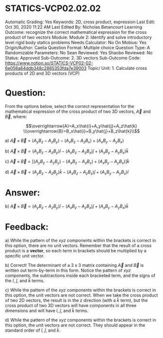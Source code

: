# STATICS-VCP02.02.02

Automatic Grading: Yes
Keywords: 2D, cross product, expression
Last Edit: Oct 30, 2020 11:22 AM
Last Edited By: Nicholas Betancourt
Learning Outcome: recognize the correct mathematical expression for the cross product of two vectors
Module: Module 2: Identify and solve introductory level rigid body statics problems
Needs Calculator: No
On Mobius: Yes
Origin/Author: Caelia
Question Format: Multiple choice
Question Type: A
Randomizable Parameters: No
Sean Reviewed: Yes
Shaobo Reviewed: No
Status: Approved
Sub-Outcome: 2. 3D vectors
Sub-Outcome Code: https://www.notion.so/STATICS-VCP02-02-6e056a64ddb348c2885353fda7e39003
Topic/ Unit: 1. Calculate cross products of 2D and 3D vectors (VCP)

# Question:

From the options below, select the correct representation for the mathematical expression of the cross product of two 3D vectors, $\overrightarrow{A}$ and $\overrightarrow{B}$, where:

$$\overrightarrow{A}=A_x\hat{i}+A_y\hat{j}+A_z\hat{k}
\\\overrightarrow{B}=B_x\hat{i}+B_y\hat{j}+B_z\hat{k}\\$$

a) $\overrightarrow{A}\times\overrightarrow{B}=(A_yB_z-A_zB_y)-(A_xB_z-A_zB_x)+(A_xB_y-A_yB_x)$

b) $\overrightarrow{A}\times\overrightarrow{B}=(A_yB_z-A_zB_y)\hat{i}-(A_xB_z-A_zB_x)\hat{j}+(A_xB_y-A_yB_x)\hat{k}$

c) $\overrightarrow{A}\times\overrightarrow{B}=[(A_yB_z-A_zB_y)-(A_xB_z-A_zB_x)+(A_xB_y-A_yB_x)]\hat{k}$

d) $\overrightarrow{A}\times\overrightarrow{B}=(A_yB_z-A_zB_y)\hat{k}-(A_xB_z-A_zB_x)\hat{j}+(A_xB_y-A_yB_x)\hat{i}$

# Answer:

b) $\overrightarrow{A}\times\overrightarrow{B}=(A_yB_z-A_zB_y)\hat{i}-(A_xB_z-A_zB_x)\hat{j}+(A_xB_y-A_yB_x)\hat{k}$

# Feedback:

a) While the pattern of the $xyz$ components within the brackets is correct in this option, there are no unit vectors. Remember that the result of a cross product is a **vector**, so each term in brackets should be multiplied by a specific unit vector.  

b) Correct! The determinant of a 3 x 3 matrix containing $\overrightarrow{A}$ and $\overrightarrow{B}$ is written out term-by-term in this form. Notice the pattern of $xyz$ components, the subtractions inside each bracketed term, and the signs of the $\hat{i}$, $\hat{j}$, and $\hat{k}$ terms. 

c) While the pattern of the $xyz$ components within the brackets is correct in this option, the unit vectors are not correct.  When we take the cross product of two 2D vectors, the result is in the $z$ direction (with a $\hat{k}$ term), but the cross product of two 3D vectors will have components in all three dimensions and will have $\hat{i}$, $\hat{j}$, and $\hat{k}$ terms. 

d) While the pattern of the $xyz$ components within the brackets is correct in this option, the unit vectors are not correct. They should appear in the standard order of $\hat{i}$, $\hat{j}$, and $\hat{k}$.